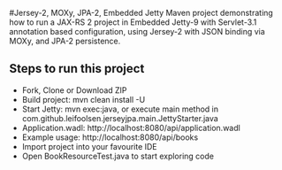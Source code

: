 #Jersey-2, MOXy, JPA-2, Embedded Jetty
Maven project demonstrating how to run a JAX-RS 2 project in Embedded Jetty-9 with Servlet-3.1 annotation based configuration,
using Jersey-2 with JSON binding via MOXy, and JPA-2 persistence.

## Steps to run this project
* Fork, Clone or Download ZIP
* Build project: mvn clean install -U
* Start Jetty: mvn exec:java, or execute main method in com.github.leifoolsen.jerseyjpa.main.JettyStarter.java
* Application.wadl: http://localhost:8080/api/application.wadl
* Example usage: http://localhost:8080/api/books
* Import project into your favourite IDE
* Open BookResourceTest.java to start exploring code
